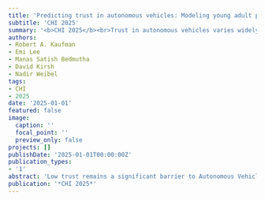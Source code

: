 ```yaml
---
title: 'Predicting trust in autonomous vehicles: Modeling young adult psychosocial traits, risk-benefit attitudes, and driving factors with machine learning'
subtitle: 'CHI 2025'
summary: '<b>CHI 2025</b><br>Trust in autonomous vehicles varies widely among individuals, and this study uses machine learning to identify the key factors influencing young adults’ trust. Surveying over 1,400 participants, the analysis reveals that perceptions of AV risks and benefits, usability attitudes, institutional trust, prior experience, and mental models are the strongest predictors of trust—while psychosocial traits and driving styles play a lesser role. These findings underscore the need to account for individual differences when designing trustworthy AV systems.'
authors:
- Robert A. Kaufman
- Emi Lee
- Manas Satish Bedmutha
- David Kirsh
- Nadir Weibel
tags:
- CHI
- 2025
date: '2025-01-01'
featured: false
image:
  caption: ''
  focal_point: ''
  preview_only: false
projects: []
publishDate: '2025-01-01T00:00:00Z'
publication_types:
- '1'
abstract: 'Low trust remains a significant barrier to Autonomous Vehicle (AV) adoption. To design trustworthy AVs, we need to better understand the individual traits, attitudes, and experiences that impact people’s trust judgements. We use machine learning to understand the most important factors that contribute to young adult trust based on a comprehensive set of personal factors gathered via survey (n = 1457). Factors ranged from psychosocial and cognitive attributes to driving style, experiences, and perceived AV risks and benefits. Using the explainable AI technique SHAP, we found that perceptions of AV risks and benefits, attitudes toward feasibility and usability, institutional trust, prior experience, and a person’s mental model are the most important predictors. Surprisingly, psychosocial and many technology- and driving-specific factors were not strong predictors. Results highlight the importance of individual differences for designing trustworthy AVs for diverse groups and lead to key implications for future design and research.'
publication: '*CHI 2025*'
---
```

